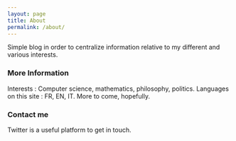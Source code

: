 ```yaml
---
layout: page
title: About
permalink: /about/
---
```


Simple blog in order to centralize information relative to my different and various interests.

### More Information

Interests : Computer science, mathematics, philosophy, politics.
Languages on this site : FR, EN, IT. More to come, hopefully.

### Contact me

Twitter is a useful platform to get in touch.
